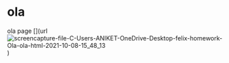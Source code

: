 # ola
ola page
[](url
![screencapture-file-C-Users-ANIKET-OneDrive-Desktop-felix-homework-Ola-ola-html-2021-10-08-15_48_13](https://user-images.githubusercontent.com/90389081/136543387-5b1ae97f-af50-4674-802e-9fbff71e74ba.png)
)
